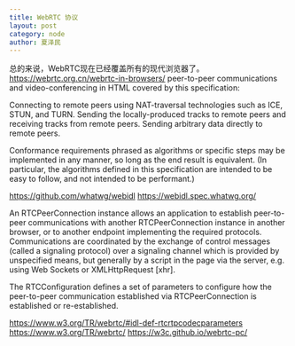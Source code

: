 ```yaml
---
title: WebRTC 协议
layout: post
category: node
author: 夏泽民
---
```

总的来说，WebRTC现在已经覆盖所有的现代浏览器了。
https://webrtc.org.cn/webrtc-in-browsers/
peer-to-peer communications and video-conferencing in HTML covered by this specification:

Connecting to remote peers using NAT-traversal technologies such as ICE, STUN, and TURN.
Sending the locally-produced tracks to remote peers and receiving tracks from remote peers.
Sending arbitrary data directly to remote peers.

Conformance requirements phrased as algorithms or specific steps may be implemented in any manner, so long as the end result is equivalent. (In particular, the algorithms defined in this specification are intended to be easy to follow, and not intended to be performant.)

https://github.com/whatwg/webidl
https://webidl.spec.whatwg.org/

An RTCPeerConnection instance allows an application to establish peer-to-peer communications with another RTCPeerConnection instance in another browser, or to another endpoint implementing the required protocols. Communications are coordinated by the exchange of control messages (called a signaling protocol) over a signaling channel which is provided by unspecified means, but generally by a script in the page via the server, e.g. using Web Sockets or XMLHttpRequest [xhr].

The RTCConfiguration defines a set of parameters to configure how the peer-to-peer communication established via RTCPeerConnection is established or re-established.


<!-- more -->
https://www.w3.org/TR/webrtc/#idl-def-rtcrtpcodecparameters
https://www.w3.org/TR/webrtc/
https://w3c.github.io/webrtc-pc/